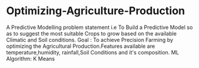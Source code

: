 # Optimizing-Agriculture-Production
A Predictive Modelling problem statement i.e To  Build a Predictive Model so as to suggest the most suitable Crops to grow based on the available Climatic and Soil conditions.
Goal : To achieve Precision Farming by optimizing the Agricultural Production.Features available are temperature,humidity, rainfall,Soil Conditions and it's composition.
ML Algorithm: K Means
